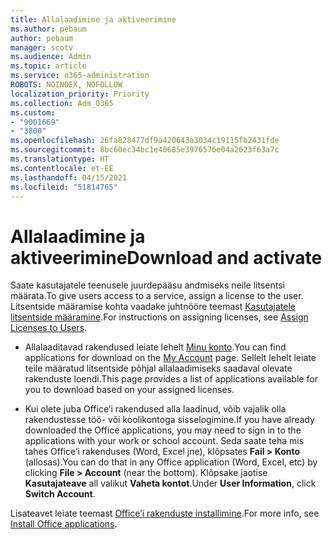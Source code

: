 ```yaml
---
title: Allalaadimine ja aktiveerimine
ms.author: pebaum
author: pebaum
manager: scotv
ms.audience: Admin
ms.topic: article
ms.service: o365-administration
ROBOTS: NOINDEX, NOFOLLOW
localization_priority: Priority
ms.collection: Adm_O365
ms.custom:
- "9001669"
- "3800"
ms.openlocfilehash: 26fa828477df9a420643a3034c19115fb2431fde
ms.sourcegitcommit: 8bc60ec34bc1e40685e3976576e04a2623f63a7c
ms.translationtype: HT
ms.contentlocale: et-EE
ms.lasthandoff: 04/15/2021
ms.locfileid: "51814765"
---
```

# <a name="download-and-activate"></a><span data-ttu-id="c4609-102">Allalaadimine ja aktiveerimine</span><span class="sxs-lookup"><span data-stu-id="c4609-102">Download and activate</span></span>

<span data-ttu-id="c4609-103">Saate kasutajatele teenusele juurdepääsu andmiseks neile litsentsi määrata.</span><span class="sxs-lookup"><span data-stu-id="c4609-103">To give users access to a service, assign a license to the user.</span></span> <span data-ttu-id="c4609-104">Litsentside määramise kohta vaadake juhtnööre teemast [Kasutajatele litsentside määramine](https://docs.microsoft.com/microsoft-365/admin/manage/assign-licenses-to-users).</span><span class="sxs-lookup"><span data-stu-id="c4609-104">For instructions on assigning licenses, see [Assign Licenses to Users](https://docs.microsoft.com/microsoft-365/admin/manage/assign-licenses-to-users).</span></span>

- <span data-ttu-id="c4609-105">Allalaaditavad rakendused leiate lehelt [Minu konto](https://portal.office.com/account/#installs).</span><span class="sxs-lookup"><span data-stu-id="c4609-105">You can find applications for download on the [My Account](https://portal.office.com/account/#installs) page.</span></span> <span data-ttu-id="c4609-106">Sellelt lehelt leiate teile määratud litsentside põhjal allalaadimiseks saadaval olevate rakenduste loendi.</span><span class="sxs-lookup"><span data-stu-id="c4609-106">This page provides a list of applications available for you to download based on your assigned licenses.</span></span> 

- <span data-ttu-id="c4609-107">Kui olete juba Office’i rakendused alla laadinud, võib vajalik olla rakendustesse töö- või koolikontoga sisselogimine.</span><span class="sxs-lookup"><span data-stu-id="c4609-107">If you have already downloaded the Office applications, you may need to sign in to the applications with your work or school account.</span></span> <span data-ttu-id="c4609-108">Seda saate teha mis tahes Office’i rakenduses (Word, Excel jne), klõpsates **Fail > Konto** (allosas).</span><span class="sxs-lookup"><span data-stu-id="c4609-108">You can do that in any Office application (Word, Excel, etc) by clicking **File > Account** (near the bottom).</span></span> <span data-ttu-id="c4609-109">Klõpsake jaotise **Kasutajateave** all valikut **Vaheta kontot**.</span><span class="sxs-lookup"><span data-stu-id="c4609-109">Under **User Information**, click **Switch Account**.</span></span>

<span data-ttu-id="c4609-110">Lisateavet leiate teemast [Office’i rakenduste installimine](https://docs.microsoft.com/microsoft-365/admin/setup/install-applications).</span><span class="sxs-lookup"><span data-stu-id="c4609-110">For more info, see [Install Office applications](https://docs.microsoft.com/microsoft-365/admin/setup/install-applications).</span></span>
